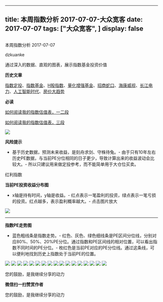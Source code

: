 
---
title:   本周指数分析 2017-07-07-大众宽客
date: 2017-07-07
tags: ["大众宽客", ]
display: false
---


## 



本周指数分析 2017-07-07




dzkuanke




通过深入的数据、直观的图表，展示指数基金投资价值


**历史文章**

[指数定投](http://mp.weixin.qq.com/s?__biz=MzAwMTc1MDcwNw==&amp;mid=2648271933&amp;idx=1&amp;sn=ac6f7b376e44b1093c9559fc574670c2&amp;chksm=82f92fe1b58ea6f72b3a16ef74e06006f0bb84573107c12d3f938a0e43040c20a0149f0ec749&amp;scene=21#wechat_redirect)、[指数基金](http://mp.weixin.qq.com/s?__biz=MzAwMTc1MDcwNw==&amp;mid=2648271880&amp;idx=1&amp;sn=d2267d70c34cebfa9294e4e5dea7420d&amp;chksm=82f92fd4b58ea6c202fbf4896f14d8cbe788bdae1f20cc5f25b79fb15baa5dc213fe3701c34c&amp;scene=21#wechat_redirect)、[H股指数](http://mp.weixin.qq.com/s?__biz=MzAwMTc1MDcwNw==&amp;mid=2648271851&amp;idx=1&amp;sn=2aeb4628e081467a2a24929368c2871a&amp;chksm=82f92837b58ea12153cfbf433d537f35bc07467904e496b8dbcdcdb292114ecaafdce23b4339&amp;scene=21#wechat_redirect)、[量化增强基金](http://mp.weixin.qq.com/s?__biz=MzAwMTc1MDcwNw==&amp;mid=2648271895&amp;idx=1&amp;sn=f19909fdde51c21b2b817a4df839d219&amp;chksm=82f92fcbb58ea6ddb74259952f94fbc27aebec2ae9af694b63caa6d3014ac02d648d98e6cebf&amp;scene=21#wechat_redirect)、[招商蛇口](http://mp.weixin.qq.com/s?__biz=MzAwMTc1MDcwNw==&amp;mid=2648271942&amp;idx=1&amp;sn=a1e88955f8d7f0d083884c1d6d6bd806&amp;chksm=82f92f9ab58ea68c2a59fb9369fd8bdd6064ecfda6d5dd9a29d99c723bad73583fac93a438b6&amp;scene=21#wechat_redirect)、[海康威视](http://mp.weixin.qq.com/s?__biz=MzAwMTc1MDcwNw==&amp;mid=2648271950&amp;idx=1&amp;sn=764532ee89c33e91719609d18f0ca7ea&amp;chksm=82f92f92b58ea6844bbdbca284497101ef0398c2f3b7544d92cf5a317f8f78e3e92d55280c0f&amp;scene=21#wechat_redirect)、[长江电力](http://mp.weixin.qq.com/s?__biz=MzAwMTc1MDcwNw==&amp;mid=2648271943&amp;idx=1&amp;sn=aa31f79b5eaf8a8b6dbb3da4a7bf3440&amp;chksm=82f92f9bb58ea68db6558a129c50e76ab902d00312a4614b4abb7a792aaf851769e1c769e2fe&amp;scene=21#wechat_redirect)、[人工智能时代](http://mp.weixin.qq.com/s?__biz=MzAwMTc1MDcwNw==&amp;mid=2648271966&amp;idx=1&amp;sn=86dff0506c7c0dfdca1f7b8756595906&amp;chksm=82f92f82b58ea694f03e4c9eb05438b791b8b7212ad6e9ad97aa6459b7ac4c53f1ee048fe934&amp;scene=21#wechat_redirect)、[房价大趋势](http://mp.weixin.qq.com/s?__biz=MzAwMTc1MDcwNw==&amp;mid=2648271977&amp;idx=1&amp;sn=f7b86f79fa6fc1e75833012c327c0fcd&amp;chksm=82f92fb5b58ea6a3c042c0eecdf02391a5c1cfd01b69beea993928f30327cecfd10af20dae24&amp;scene=21#wechat_redirect)



**必读**

[如何阅读我的指数估值表，一二段](http://mp.weixin.qq.com/s?__biz=MzAwMTc1MDcwNw==&amp;mid=2648272034&amp;idx=1&amp;sn=12b1858af175753f5ccebc0bc6c4cb4f&amp;chksm=82f92f7eb58ea668f844f51102599d20bb8730f438010159de83e85a4a34df3d44d568a9feb2&amp;scene=21#wechat_redirect)

[如何阅读我的指数估值表，三段](http://mp.weixin.qq.com/s?__biz=MzAwMTc1MDcwNw==&amp;mid=2648272039&amp;idx=1&amp;sn=09c59d023c3ce227046966f260777cd5&amp;chksm=82f92f7bb58ea66dab5c428c2205bd4dda180360b643b28a357ab3e73a38d19303124242ad4d&amp;scene=21#wechat_redirect)



<img data-s="300,640" data-type="png" src="http://mmbiz.qpic.cn/mmbiz_png/PKw3FQPmhIh8icTXUSuoXRPGwpiciaGBicx5yIHQSqD5kBxgE6Emzroyg7pUviaESt2F918yQTjtw1apYMwUIcLRlTg/0?wx_fmt=png" style="" class="" data-ratio="0.4839924670433145" data-w="1062"/>



**风险提示**
- 基于历史数据，预测未来收益，是刻舟求剑、守株待兔。- 由于只有10年左右历史PE数据，与当前PE分位相同的日子更少，导致计算出来的收益波动会比较大。- 所以只建议用来做定投参考，而不能简单用于大仓位买卖。


红利指数



**当前PE投资收益分布图**
- x轴是持有时间，y轴是收益。- 红点表示一笔盈利的投资，绿点表示一笔亏损的投资。红点越多，表示盈利概率越大。- 点击图片放大
<img data-s="300,640" data-type="png" src="http://mmbiz.qpic.cn/mmbiz_png/PKw3FQPmhIh8icTXUSuoXRPGwpiciaGBicx5MHaicOmnVSBib7iaelwWZc4JNfNCVhHqhp32BjRxLys6nKw26RTiapnKAQ/0?wx_fmt=png" style="" class="" data-ratio="0.6446945337620579" data-w="1244"/>

****

**指数PE走势图**
- 蓝色粗线条是指数走势。- 红色、灰色、绿色细线条是PE区间分位线，分别对应80%、50%、20%PE分位。通过指数和PE区间线的相对位置，可以看出指数不同时间的PE分位。- 枚红色是当前PE对应的PE分位线。通过这条线，可以便利地找到历史上指数处于当前PE的位置。
<img data-s="300,640" data-type="png" src="http://mmbiz.qpic.cn/mmbiz_png/PKw3FQPmhIh8icTXUSuoXRPGwpiciaGBicx5MzHzlUAicnf8zSoBmekicE9czR0BsceHghVhZ1WG64Yr9zAdA8vq7vCw/0?wx_fmt=png" style="" class="" data-ratio="0.5235602094240838" data-w="1910"/>



<img data-s="300,640" data-type="png" src="http://mmbiz.qpic.cn/mmbiz_png/PKw3FQPmhIh8icTXUSuoXRPGwpiciaGBicx5wLfXn9Q9BVYUyDp73vgo5ias6AEgOAMPiapLVibbeqjTsnDloAlkx5foA/0?wx_fmt=png" style="" class="" data-ratio="0.6434231378763867" data-w="1262"/>

<img data-s="300,640" data-type="png" src="http://mmbiz.qpic.cn/mmbiz_png/PKw3FQPmhIh8icTXUSuoXRPGwpiciaGBicx5VfX5VoyicYq9BJHP9NkCuUKtg4TQHvPubDJPCGBBibg3rJGAGErcp7rQ/0?wx_fmt=png" style="" class="" data-ratio="0.5187891440501043" data-w="1916"/>

<img data-s="300,640" data-type="png" src="http://mmbiz.qpic.cn/mmbiz_png/PKw3FQPmhIh8icTXUSuoXRPGwpiciaGBicx5SPsBpjyZia4TlWf6NLU0vA6AJkdjibZ7MMKg6ibtjPhfUhkwNywPjqKnw/0?wx_fmt=png" style="" class="" data-ratio="0.6396825396825396" data-w="1260"/>

<img data-s="300,640" data-type="png" src="http://mmbiz.qpic.cn/mmbiz_png/PKw3FQPmhIh8icTXUSuoXRPGwpiciaGBicx5ucCrbAINrnD34rJccoiamupIdIXetmNKGSm0ibQBWwOQ8frWLO2Vanqg/0?wx_fmt=png" style="" class="" data-ratio="0.5103950103950103" data-w="1924"/>

<img data-s="300,640" data-type="png" src="http://mmbiz.qpic.cn/mmbiz_png/PKw3FQPmhIh8icTXUSuoXRPGwpiciaGBicx5yOOueN1kviboLc7AeYIMl48joXyeGFf5A04ictH7wEmxRA1l9lxMxs2A/0?wx_fmt=png" style="" class="" data-ratio="0.6385350318471338" data-w="1256"/>

<img data-s="300,640" data-type="png" src="http://mmbiz.qpic.cn/mmbiz_png/PKw3FQPmhIh8icTXUSuoXRPGwpiciaGBicx5MSIuBpbeibp6lfzssQ17BoicqNXLYSp80ztZteAAszuvZkRT5s7BViaZQ/0?wx_fmt=png" style="" class="" data-ratio="0.5056876938986556" data-w="1934"/>

<img data-s="300,640" data-type="png" src="http://mmbiz.qpic.cn/mmbiz_png/PKw3FQPmhIh8icTXUSuoXRPGwpiciaGBicx5RiclcvRml5KbwoCTV6yBnmXqszOcqqtcPAFXTDmD8wv3E5wKhW79VcA/0?wx_fmt=png" style="" class="" data-ratio="0.6378205128205128" data-w="1248"/>

<img data-s="300,640" data-type="png" src="http://mmbiz.qpic.cn/mmbiz_png/PKw3FQPmhIh8icTXUSuoXRPGwpiciaGBicx5icZ9icIXkeDiaibiayYtl6iceiaHOHPzbQ3aqy3gGq7QuwBC1943ngboOjLIA/0?wx_fmt=png" style="" class="" data-ratio="0.5152151101783841" data-w="1906"/>

<img data-s="300,640" data-type="png" src="http://mmbiz.qpic.cn/mmbiz_png/PKw3FQPmhIh8icTXUSuoXRPGwpiciaGBicx5uWS2hTjxNKK5HficoUZQVUPbck6HT5x86s1icjjC2IOq8LMrmXLLQcbA/0?wx_fmt=png" style="" class="" data-ratio="0.6333333333333333" data-w="1260"/>

<img data-s="300,640" data-type="png" src="http://mmbiz.qpic.cn/mmbiz_png/PKw3FQPmhIh8icTXUSuoXRPGwpiciaGBicx5COWBXmIcxzl9Ot8BSM6zkxCXDfoCfAUoarEPnbYgM2F0VsESmde4uQ/0?wx_fmt=png" style="" class="" data-ratio="0.5151515151515151" data-w="1914"/>

<img data-s="300,640" data-type="png" src="http://mmbiz.qpic.cn/mmbiz_png/PKw3FQPmhIh8icTXUSuoXRPGwpiciaGBicx5QZSjNgsL6rZkceRMrALTl4IAENiafDib2JfHXMG1fsn17eRfc8rT399w/0?wx_fmt=png" style="" class="" data-ratio="0.6327503974562798" data-w="1258"/>

<img data-s="300,640" data-type="png" src="http://mmbiz.qpic.cn/mmbiz_png/PKw3FQPmhIh8icTXUSuoXRPGwpiciaGBicx5adg3t59Ish5ehWFeoHThFypAeYs2BOWcOnjXAB9GFuEaCb0rj9hOibw/0?wx_fmt=png" style="" class="" data-ratio="0.5220125786163522" data-w="1908"/>

<img data-s="300,640" data-type="png" src="http://mmbiz.qpic.cn/mmbiz_png/PKw3FQPmhIh8icTXUSuoXRPGwpiciaGBicx5ClA3N1wHazTlUa3gF2MEyLMn6bdFCIaw6CtJU9nsSCXibNywqfhQo5g/0?wx_fmt=png" style="" class="" data-ratio="0.6343402225755167" data-w="1258"/>

<img data-s="300,640" data-type="png" src="http://mmbiz.qpic.cn/mmbiz_png/PKw3FQPmhIh8icTXUSuoXRPGwpiciaGBicx55ruY9V5zEISRzQSTicXnpZq6loPib63miaPiaadWJfGPVBDfOtWGRnKGCg/0?wx_fmt=png" style="" class="" data-ratio="0.5151199165797706" data-w="1918"/>

<img data-s="300,640" data-type="png" src="http://mmbiz.qpic.cn/mmbiz_png/PKw3FQPmhIh8icTXUSuoXRPGwpiciaGBicx5aMGkNym1IzTP7lkK9iaa5Kjj7icImRgrusZChJputfQ5WUa1dpEmFxmQ/0?wx_fmt=png" style="" class="" data-ratio="0.6259904912836767" data-w="1262"/>

<img data-s="300,640" data-type="png" src="http://mmbiz.qpic.cn/mmbiz_png/PKw3FQPmhIh8icTXUSuoXRPGwpiciaGBicx5OXTRVGel7Vwzch9G5Dpx6mnQst2eAcgavlSXWSQhIFekg3jGe6P9hg/0?wx_fmt=png" style="" class="" data-ratio="0.5197505197505198" data-w="1924"/>



您的鼓励，是我继续分享的动力


**微信扫一扫赞赏作者**






您的鼓励，是我继续分享的动力








